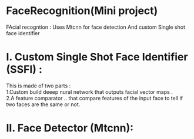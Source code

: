 # FaceRecognition(Mini project)
 FAcial recogntion :  Uses Mtcnn for face detection And custom Single shot face identifier
 
 
 # I.  Custom Single Shot Face Identifier (SSFI) :
 This is made of two parts :<br>
 1.Custom build deeep nural network that outputs facial vector maps .<br>
 2.A feature comparator .. that compare features of the input face to tell if two faces are the same or not.
 #
 
 # II. Face Detector (Mtcnn):
 
 
